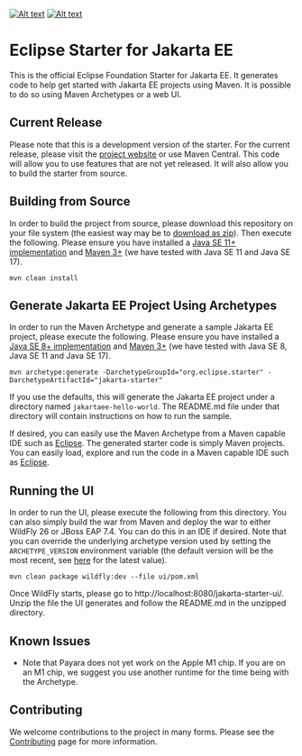 [![Alt text](https://img.shields.io/badge/release-UI%202.0.2-blue.svg)](https://github.com/eclipse-ee4j/starter/releases/tag/ui-2.0.2)
[![Alt text](https://img.shields.io/badge/release-Archetypes%202.2.0-blue.svg)](https://github.com/eclipse-ee4j/starter/releases/tag/archetype-2.2.0)

# Eclipse Starter for Jakarta EE

This is the official Eclipse Foundation Starter for Jakarta EE. It generates code to help get started with Jakarta EE projects using Maven. It is possible to do so using Maven Archetypes or a web UI.

## Current Release

Please note that this is a development version of the starter. For the current release, please visit the [project website](https://start.jakarta.ee) or use Maven Central. This code will allow you to use features that are not yet released. It will also allow you to build the starter from source.

## Building from Source

In order to build the project from source, please download this repository on your file system (the easiest way may be to [download as zip](https://github.com/eclipse-ee4j/starter/archive/refs/heads/master.zip)). Then execute the following. Please ensure you have installed a [Java SE 11+ implementation](https://adoptium.net/?variant=openjdk11) and [Maven 3+](https://maven.apache.org/download.cgi) (we have tested with Java SE 11 and Java SE 17).

```
mvn clean install
```

## Generate Jakarta EE Project Using Archetypes 
In order to run the Maven Archetype and generate a sample Jakarta EE project, please execute the following. Please ensure you have installed a [Java SE 8+ implementation](https://adoptium.net/?variant=openjdk8) and [Maven 3+](https://maven.apache.org/download.cgi) (we have tested with Java SE 8, Java SE 11 and Java SE 17).

```
mvn archetype:generate -DarchetypeGroupId="org.eclipse.starter" -DarchetypeArtifactId="jakarta-starter"
```

If you use the defaults, this will generate the Jakarta EE project under a directory named `jakartaee-hello-world`. The README.md file 
under that directory will contain instructions on how to run the sample.

If desired, you can easily use the Maven Archetype from a Maven capable IDE such as [Eclipse](https://www.eclipse.org/ide). The generated starter code is simply Maven projects. You can easily load, explore and run the code in a Maven capable IDE such as [Eclipse](https://www.eclipse.org/ide).

##  Running the UI
In order to run the UI, please execute the following from this directory. You can also simply build the war from Maven and deploy the war to either WildFly 26 or JBoss EAP 7.4. You can do this in an IDE if desired. Note that you can override the underlying archetype version used by setting the `ARCHETYPE_VERSION` environment variable (the default version will be the most recent, see [here](https://github.com/eclipse-ee4j/starter/#readme) for the latest value).

```
mvn clean package wildfly:dev --file ui/pom.xml
```

Once WildFly starts, please go to http://localhost:8080/jakarta-starter-ui/. Unzip the file the UI generates and follow the README.md in the unzipped directory.

## Known Issues
* Note that Payara does not yet work on the Apple M1 chip. If you are on an M1 chip, we suggest you use another runtime for the time being with the Archetype.

## Contributing

We welcome contributions to the project in many forms. Please see the [Contributing](CONTRIBUTING.md) page for more information.
